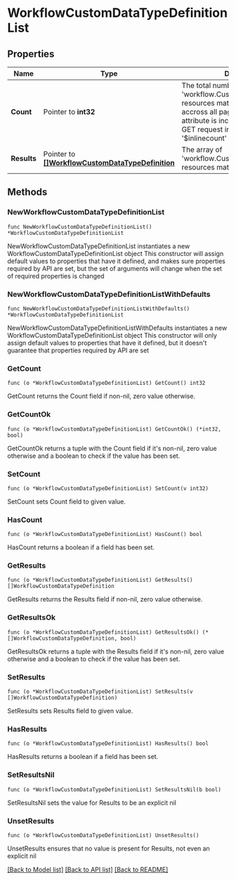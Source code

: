 # WorkflowCustomDataTypeDefinitionList

## Properties

Name | Type | Description | Notes
------------ | ------------- | ------------- | -------------
**Count** | Pointer to **int32** | The total number of &#39;workflow.CustomDataTypeDefinition&#39; resources matching the request, accross all pages. The &#39;Count&#39; attribute is included when the HTTP GET request includes the &#39;$inlinecount&#39; parameter. | [optional] 
**Results** | Pointer to [**[]WorkflowCustomDataTypeDefinition**](WorkflowCustomDataTypeDefinition.md) | The array of &#39;workflow.CustomDataTypeDefinition&#39; resources matching the request. | [optional] 

## Methods

### NewWorkflowCustomDataTypeDefinitionList

`func NewWorkflowCustomDataTypeDefinitionList() *WorkflowCustomDataTypeDefinitionList`

NewWorkflowCustomDataTypeDefinitionList instantiates a new WorkflowCustomDataTypeDefinitionList object
This constructor will assign default values to properties that have it defined,
and makes sure properties required by API are set, but the set of arguments
will change when the set of required properties is changed

### NewWorkflowCustomDataTypeDefinitionListWithDefaults

`func NewWorkflowCustomDataTypeDefinitionListWithDefaults() *WorkflowCustomDataTypeDefinitionList`

NewWorkflowCustomDataTypeDefinitionListWithDefaults instantiates a new WorkflowCustomDataTypeDefinitionList object
This constructor will only assign default values to properties that have it defined,
but it doesn't guarantee that properties required by API are set

### GetCount

`func (o *WorkflowCustomDataTypeDefinitionList) GetCount() int32`

GetCount returns the Count field if non-nil, zero value otherwise.

### GetCountOk

`func (o *WorkflowCustomDataTypeDefinitionList) GetCountOk() (*int32, bool)`

GetCountOk returns a tuple with the Count field if it's non-nil, zero value otherwise
and a boolean to check if the value has been set.

### SetCount

`func (o *WorkflowCustomDataTypeDefinitionList) SetCount(v int32)`

SetCount sets Count field to given value.

### HasCount

`func (o *WorkflowCustomDataTypeDefinitionList) HasCount() bool`

HasCount returns a boolean if a field has been set.

### GetResults

`func (o *WorkflowCustomDataTypeDefinitionList) GetResults() []WorkflowCustomDataTypeDefinition`

GetResults returns the Results field if non-nil, zero value otherwise.

### GetResultsOk

`func (o *WorkflowCustomDataTypeDefinitionList) GetResultsOk() (*[]WorkflowCustomDataTypeDefinition, bool)`

GetResultsOk returns a tuple with the Results field if it's non-nil, zero value otherwise
and a boolean to check if the value has been set.

### SetResults

`func (o *WorkflowCustomDataTypeDefinitionList) SetResults(v []WorkflowCustomDataTypeDefinition)`

SetResults sets Results field to given value.

### HasResults

`func (o *WorkflowCustomDataTypeDefinitionList) HasResults() bool`

HasResults returns a boolean if a field has been set.

### SetResultsNil

`func (o *WorkflowCustomDataTypeDefinitionList) SetResultsNil(b bool)`

 SetResultsNil sets the value for Results to be an explicit nil

### UnsetResults
`func (o *WorkflowCustomDataTypeDefinitionList) UnsetResults()`

UnsetResults ensures that no value is present for Results, not even an explicit nil

[[Back to Model list]](../README.md#documentation-for-models) [[Back to API list]](../README.md#documentation-for-api-endpoints) [[Back to README]](../README.md)


